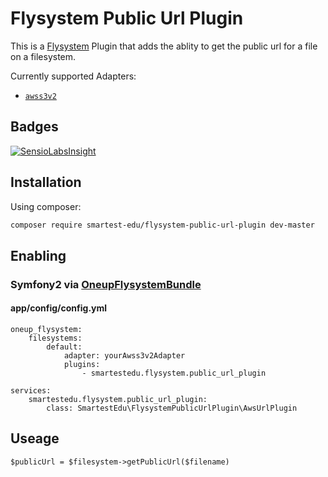 # Flysystem Public Url Plugin

This is a [Flysystem](https://github.com/thephpleague/flysystem) Plugin that adds the ablity to get the public url for a file on a filesystem.

Currently supported Adapters:
* [`awss3v2`](https://github.com/thephpleague/flysystem-aws-s3-v2)


## Badges

[![SensioLabsInsight](https://insight.sensiolabs.com/projects/627fa83d-d6bb-4b7c-a7d2-adc5748a81ae/big.png)](https://insight.sensiolabs.com/projects/627fa83d-d6bb-4b7c-a7d2-adc5748a81ae)


## Installation

Using composer:

```bash
composer require smartest-edu/flysystem-public-url-plugin dev-master
```


## Enabling

### Symfony2 via [OneupFlysystemBundle](https://github.com/1up-lab/OneupFlysystemBundle)

#### app/config/config.yml
```
oneup_flysystem:
    filesystems:
        default:
            adapter: yourAwss3v2Adapter
            plugins:
                - smartestedu.flysystem.public_url_plugin

services:
    smartestedu.flysystem.public_url_plugin:
        class: SmartestEdu\FlysystemPublicUrlPlugin\AwsUrlPlugin
```


## Useage

```
$publicUrl = $filesystem->getPublicUrl($filename)
```
